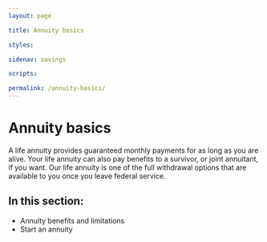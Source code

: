 ```yaml
---
layout: page

title: Annuity basics

styles:

sidenav: savings

scripts:

permalink: /annuity-basics/
---
```


# Annuity basics

A life annuity provides guaranteed monthly payments for as long as you are alive. Your life annuity can also pay benefits to a survivor, or joint annuitant, if you want. Our life annuity is one of the full withdrawal options that are available to you once you leave federal service.

## In this section:

+ Annuity benefits and limitations
+ Start an annuity

<!-- CONTENT END -->

